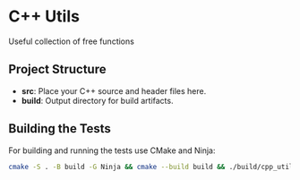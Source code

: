 # C++ Utils

Useful collection of free functions

## Project Structure

- **src**: Place your C++ source and header files here.
- **build**: Output directory for build artifacts.

## Building the Tests

For building and running the tests use CMake and Ninja:

```bash
cmake -S . -B build -G Ninja && cmake --build build && ./build/cpp_utils_test
```


